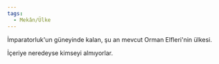 ```yaml
---  
tags:
  - Mekân/Ülke  
---  
```

  
İmparatorluk'un güneyinde kalan, şu an mevcut Orman Elfleri'nin ülkesi.  
  
İçeriye neredeyse kimseyi almıyorlar.
